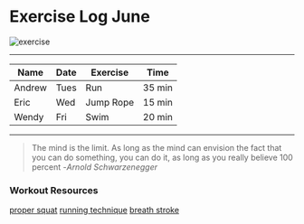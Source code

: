 # **Exercise Log June**

![exercise](https://png.pngtree.com/thumb_back/fw800/back_our/20190622/ourmid/pngtree-gray-minimalist-flat-running-banner-background-image_229445.jpg)

---

|Name|Date|Exercise|Time|
|----|----|--------|----|
|Andrew|Tues|Run|35 min|
|Eric|Wed|Jump Rope|15 min|
|Wendy|Fri|Swim|20 min|

---

> The mind is the limit. As long as the mind can envision the fact that you can do something, you can do it, as long as you really believe 100 percent -*Arnold Schwarzenegger*


### Workout Resources
[proper squat](https://www.self.com/story/5-ways-youre-probably-doing-squats-wrong)
[running technique](https://www.runnersworld.com/beginner/a20811257/proper-running-form-0/)
[breath stroke](https://www.enjoy-swimming.com/breast-stroke.html)